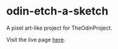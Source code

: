 # odin-etch-a-sketch
A pixel art-like project for TheOdinProject.

Visit the live page [here](https://gw-co.github.io/odin-etch-a-sketch/).